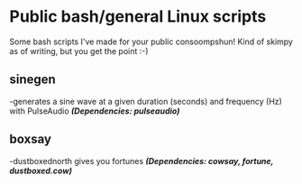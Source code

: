 # Public bash/general Linux scripts
Some bash scripts I've made for your public consoompshun! 
Kind of skimpy as of writing, but you get the point :-)

## sinegen
-generates a sine wave at a given duration (seconds) and frequency (Hz) with PulseAudio
***(Dependencies: pulseaudio)***
## boxsay
-dustboxednorth gives you fortunes
***(Dependencies: cowsay, fortune, dustboxed.cow)*** 
